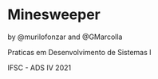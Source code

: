 # Minesweeper
by @murilofonzar and @GMarcolla

Praticas em Desenvolvimento de Sistemas I

IFSC - ADS IV
2021

